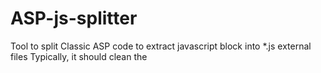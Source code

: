 # ASP-js-splitter

Tool to split Classic ASP code to extract javascript block into *.js external files
Typically, it should clean the <script> tag of all ASP code insertions, replacing them with 
local logic-equivalent javascript code and create a extract <script> tag containing ASP inserted value

## Example
```
    ... asp blah blah ...
    <script>
    function test()
    {
        for (var i=0; i < <%=nTotal+4%>; i++)
        {
          <%if flag="SINGLE" then%>
          x=x+1;
          <%else%>
          x=x+2;
          <%end if%>
        }
    }
    </script>
    ... asp blah blah ...
```

## Should become
```
    ... asp blah blah ...
    <script>
    var value1 = <%=nTotal+4%>;
    var value2 = <%=toBool(flag="SINGLE")%>;
    </script>
    <script src="file1.js"></script>
    ... asp blah blah ...
```

and file1.js containing

```
    function test()
    {
        for (var i=0; i < value1; i++)
        {
          if (value2) 
          {
            x=x+1;
          } 
          else 
          {
            x=x+2;
          }
        }
    }
```
